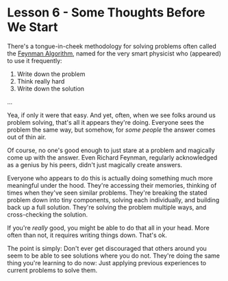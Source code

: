 
# Lesson 6 - Some Thoughts Before We Start

There's a tongue-in-cheek methodology for solving problems often called the [Feynman Algorithm](http://wiki.c2.com/?FeynmanAlgorithm), named for the very smart physicist who (appeared) to use it frequently: 

1) Write down the problem
2) Think really hard
3) Write down the solution

...

Yea, if only it were that easy. And yet, often, when we see folks around us problem solving, that's all it appears they're doing. Everyone sees the problem the same way, but somehow, for _some people_ the answer comes out of thin air. 

Of course, no one's good enough to just stare at a problem and magically come up with the answer. Even Richard Feynman, regularly acknowledged as a genius by his peers, didn't just magically create answers. 

Everyone who appears to do this is actually doing something much more meaningful under the hood. They're accessing their memories, thinking of times when they've seen similar problems. They're breaking the stated problem down into tiny components, solving each individually, and building back up a full solution. They're solving the problem multiple ways, and cross-checking the solution.

If you're _really_ good, you might be able to do that all in your head. More often than not, it requires writing things down. That's ok.

The point is simply: Don't ever get discouraged that others around you seem to be able to see solutions where you do not. They're doing the same thing you're learning to do now: Just applying previous experiences to current problems to solve them.
